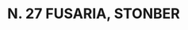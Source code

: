 ---
title: "N. 27 FUSARIA, STONBER"
plant-name: "N. 27, STONBER"
plant-number: "027"
plant-img1: "/assets/img/plant027_verso.jpg"
plant-img2: "/assets/img/plant027.jpg"
plant-xml: "/assets/xml/plant027.xml"
plant-title: "N. 27 FUSARIA, STONBER"
plant-taxon-link: "http://www.worldfloraonline.org/taxon/wfo-0000681728"
plant-taxon-content: "[Euonymus Europaeus L.]"
layout: single-xml
---